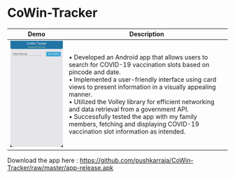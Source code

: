 # CoWin-Tracker

| Demo | Description |
| --- | --- |
| ![Preview](https://github.com/pushkarraja/CoWin-Tracker/blob/master/demo_vaccine.gif) | •	Developed an Android app that allows users to search for COVID-19 vaccination slots based on pincode and date.<br>•	Implemented a user-friendly interface using card views to present information in a visually appealing manner.<br>•	Utilized the Volley library for efficient networking and data retrieval from a government API.<br>•	Successfully tested the app with my family members, fetching and displaying COVID-19 vaccination slot information as intended.|


Download the app here : https://github.com/pushkarraja/CoWin-Tracker/raw/master/app-release.apk

